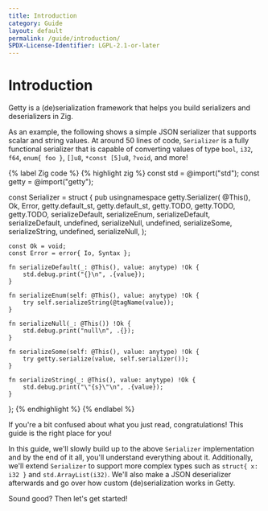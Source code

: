 ```yaml
---
title: Introduction
category: Guide
layout: default
permalink: /guide/introduction/
SPDX-License-Identifier: LGPL-2.1-or-later
---
```


# Introduction

Getty is a (de)serialization framework that helps you build serializers and
deserializers in Zig.

As an example, the following shows a simple JSON serializer that supports
scalar and string values. At around 50 lines of code, `Serializer` is a fully
functional serializer that is capable of converting values of type
`bool`, `i32`, `f64`, `enum{ foo }`, `[]u8`, `*const [5]u8`, `?void`, and more!

{% label Zig code %}
{% highlight zig %}
const std = @import("std");
const getty = @import("getty");

const Serializer = struct {
    pub usingnamespace getty.Serializer(
        @This(),
        Ok,
        Error,
        getty.default_st,
        getty.default_st,
        getty.TODO,
        getty.TODO,
        getty.TODO,
        serializeDefault,
        serializeEnum,
        serializeDefault,
        serializeDefault,
        undefined,
        serializeNull,
        undefined,
        serializeSome,
        serializeString,
        undefined,
        serializeNull,
    );

    const Ok = void;
    const Error = error{ Io, Syntax };

    fn serializeDefault(_: @This(), value: anytype) !Ok {
        std.debug.print("{}\n", .{value});
    }

    fn serializeEnum(self: @This(), value: anytype) !Ok {
        try self.serializeString(@tagName(value));
    }

    fn serializeNull(_: @This()) !Ok {
        std.debug.print("null\n", .{});
    }

    fn serializeSome(self: @This(), value: anytype) !Ok {
        try getty.serialize(value, self.serializer());
    }

    fn serializeString(_: @This(), value: anytype) !Ok {
        std.debug.print("\"{s}\"\n", .{value});
    }
};
{% endhighlight %}
{% endlabel %}

If you're a bit confused about what you just read, congratulations! This guide is the right place for you!

In this guide, we'll slowly build up to the above `Serializer` implementation
and by the end of it all, you'll understand everything about it. Additionally,
we'll extend `Serializer` to support more complex types such as `struct{ x: i32
}` and `std.ArrayList(i32)`. We'll also make a JSON deserializer afterwards and
go over how custom (de)serialization works in Getty.

Sound good? Then let's get started!
